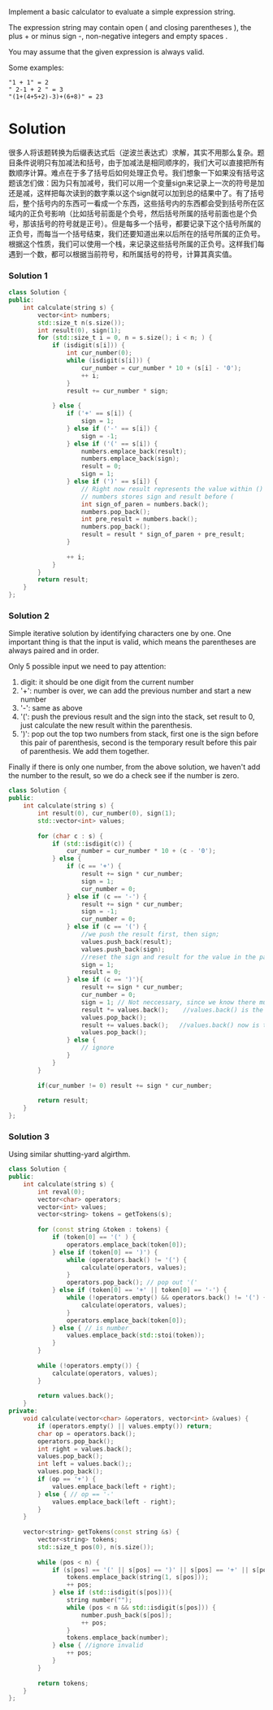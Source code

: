 Implement a basic calculator to evaluate a simple expression string.

The expression string may contain open ( and closing parentheses ), the plus + or minus sign -, non-negative integers and empty spaces .

You may assume that the given expression is always valid.

Some examples:

```
"1 + 1" = 2
" 2-1 + 2 " = 3
"(1+(4+5+2)-3)+(6+8)" = 23
```

# Solution

很多人将该题转换为后缀表达式后（逆波兰表达式）求解，其实不用那么复杂。题目条件说明只有加减法和括号，由于加减法是相同顺序的，我们大可以直接把所有数顺序计算。难点在于多了括号后如何处理正负号。我们想象一下如果没有括号这题该怎们做：因为只有加减号，我们可以用一个变量sign来记录上一次的符号是加还是减，这样把每次读到的数字乘以这个sign就可以加到总的结果中了。有了括号后，整个括号内的东西可一看成一个东西，这些括号内的东西都会受到括号所在区域内的正负号影响（比如括号前面是个负号，然后括号所属的括号前面也是个负号，那该括号的符号就是正号）。但是每多一个括号，都要记录下这个括号所属的正负号，而每当一个括号结束，我们还要知道出来以后所在的括号所属的正负号。根据这个性质，我们可以使用一个栈，来记录这些括号所属的正负号。这样我们每遇到一个数，都可以根据当前符号，和所属括号的符号，计算其真实值。

### Solution 1

```cpp
class Solution {
public:
    int calculate(string s) {
        vector<int> numbers;
        std::size_t n(s.size());
        int result(0), sign(1);
        for (std::size_t i = 0, n = s.size(); i < n; ) {
            if (isdigit(s[i])) {
                int cur_number(0);
                while (isdigit(s[i])) {
                    cur_number = cur_number * 10 + (s[i] - '0');
                    ++ i;
                }
                result += cur_number * sign;
                
            } else {
                if ('+' == s[i]) {
                    sign = 1;
                } else if ('-' == s[i]) {
                    sign = -1;
                } else if ('(' == s[i]) {
                    numbers.emplace_back(result);
                    numbers.emplace_back(sign);
                    result = 0;
                    sign = 1;
                } else if (')' == s[i]) {
                    // Right now result represents the value within ()
                    // numbers stores sign and result before (
                    int sign_of_paren = numbers.back();
                    numbers.pop_back();
                    int pre_result = numbers.back();
                    numbers.pop_back();
                    result = result * sign_of_paren + pre_result;
                }
                
                ++ i;
            }
        }
        return result;
    }
};
```

### Solution 2

Simple iterative solution by identifying characters one by one. One important thing is that the input is valid, which means the parentheses are always paired and in order.

Only 5 possible input we need to pay attention:

1. digit: it should be one digit from the current number
2. '+': number is over, we can add the previous number and start a new number
3. '-': same as above
4. '(': push the previous result and the sign into the stack, set result to 0, just calculate the new result within the parenthesis.
5. ')': pop out the top two numbers from stack, first one is the sign before this pair of parenthesis, second is the temporary result before this pair of parenthesis. We add them together.

Finally if there is only one number, from the above solution, we haven't add the number to the result, so we do a check see if the number is zero.

```cpp
class Solution {
public:
    int calculate(string s) {
        int result(0), cur_number(0), sign(1);
        std::vector<int> values;
        
        for (char c : s) {
            if (std::isdigit(c)) {
                cur_number = cur_number * 10 + (c - '0');
            } else {
                if (c == '+') {
                    result += sign * cur_number;
                    sign = 1;
                    cur_number = 0;
                } else if (c == '-') {
                    result += sign * cur_number;
                    sign = -1;
                    cur_number = 0;
                } else if (c == '(') {
                    //we push the result first, then sign;
                    values.push_back(result);
                    values.push_back(sign);
                    //reset the sign and result for the value in the parenthesis
                    sign = 1;
                    result = 0;
                } else if (c == ')'){
                    result += sign * cur_number;  
                    cur_number = 0;
                    sign = 1; // Not neccessary, since we know there must be a sign after )
                    result *= values.back();    //values.back() is the sign before the parenthesis
                    values.pop_back();
                    result += values.back();   //values.back() now is the result calculated before the parenthesis
                    values.pop_back();
                } else {
                    // ignore
                }
            }
        }
        
        if(cur_number != 0) result += sign * cur_number;
        
        return result;
    }
};
```

### Solution 3

Using similar shutting-yard algirthm.

```cpp
class Solution {
public:
    int calculate(string s) {
        int reval(0);
        vector<char> operators;
        vector<int> values;
        vector<string> tokens = getTokens(s);
        
        for (const string &token : tokens) {
            if (token[0] == '(' ) {
                operators.emplace_back(token[0]);
            } else if (token[0] == ')') {
                while (operators.back() != '(') {
                    calculate(operators, values);
                }
                operators.pop_back(); // pop out '('
            } else if (token[0] == '+' || token[0] == '-') {
                while (!operators.empty() && operators.back() != '(') {
                    calculate(operators, values);
                }
                operators.emplace_back(token[0]);
            } else { // is number
                values.emplace_back(std::stoi(token));
            }
        }
        
        while (!operators.empty()) {
            calculate(operators, values);
        }
        
        return values.back();
    }
private:
    void calculate(vector<char> &operators, vector<int> &values) {
        if (operators.empty() || values.empty()) return;
        char op = operators.back();
        operators.pop_back();
        int right = values.back();
        values.pop_back();
        int left = values.back();;
        values.pop_back();
        if (op == '+') {
            values.emplace_back(left + right); 
        } else { // op == '-'
            values.emplace_back(left - right);  
        }
    }
    
    vector<string> getTokens(const string &s) {
        vector<string> tokens;
        std::size_t pos(0), n(s.size());
        
        while (pos < n) {
            if (s[pos] == '(' || s[pos] == ')' || s[pos] == '+' || s[pos] == '-') {
                tokens.emplace_back(string(1, s[pos]));
                ++ pos;
            } else if (std::isdigit(s[pos])){
                string number("");
                while (pos < n && std::isdigit(s[pos])) {
                    number.push_back(s[pos]);
                    ++ pos;
                }
                tokens.emplace_back(number);
            } else { //ignore invalid 
                ++ pos;
            }
        }
        
        return tokens;
    }
};
